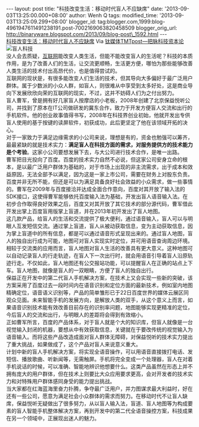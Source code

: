 --- layout: post title: "科技改变生活：移动时代盲人不应缺席" date:
'2013-09-03T13:25:00.000+08:00' author: Wenh Q tags: modified\_time:
'2013-09-03T13:25:09.299+08:00' blogger\_id:
tag:blogger.com,1999:blog-4961947611491238191.post-7002169063820458509
blogger\_orig\_url:
http://binaryware.blogspot.com/2013/09/blog-post\_1592.html ---
[\
科技改变生活：移动时代盲人不应缺席](http://www.tmtpost.com/60812.html)
Via [钛媒体TMTpost—把脉科技资本论](http://www.tmtpost.com/)
![盲人科技](http://www.tmtpost.com/wp-content/uploads/2013/09/137818281055-560x370.jpg "盲人科技")\
没人会去质疑，[互联网](http://www.tmtpost.com/tag/%E4%BA%92%E8%81%94%E7%BD%91 "查看 互联网 中的全部文章")能改变人类生活，但能不能改变盲人的生活呢？科技的本质作用，是为了改善人们的生活，让交流更顺畅，生活更方便，哪怕为那些能够改善人类生活的技术付出高昂代价，也是值得尝试的。\
互联网的现状是，有很多能改变人们生活的技术，但其导向大多偏好于最广泛用户群体。属于少数派的小众人群，如盲人，则很难从中享受到太多好处，这是商业导向下发展欣欣向荣的互联网的现实，不过，这并不妨碍人们为之付出努力。\
盲人曹军，曾是拥有好几家盲人按摩店的小老板，2008年创建了北京保益悦听公司，并找到了原本在IT公司做研发的冀东合作，致力于开发方便盲人交流和出行的手机软件。他的创业故事值得书写，2008年在科技界创业初始，他就开发出专供盲人使用的基于按键的读屏软件，初获成功，此后更坚定了他在该领域开拓的决心。\
对于一家致力于满足边缘需求的小公司来说，理想是有的，资金也勉强可以筹齐，最最紧缺的就是技术实力：**满足盲人在科技方面的需求，对服务提供方的技术能力是个考验**。这家小公司要想发展下去，与大公司进行技术合作，是唯一出路。\
曹军把目光投向了百度。百度的技术实力自然不必说，但这家公司安身立命的根本，是以最广泛用户群体为基础的，对于市场上出现的非主流需求，出于成本和效益原因，无法全部予以满足，因为这是一家上市公司，需要在财务上对股东负责。\
百度并非无所不能，但还是可以为满足具备良好社会效益的小众需求，做一些事情的。曹军在2009年与百度接洽并达成全面合作意向，百度对其开放了输入法的SDK接口，这使得曹军能够依托百度输入法为基础，开发出盲人语音输入法。在初步合作取得良好效果之后，百度又对其开放了其它技术的部分源代码，曹军借此开发出掌上百度盲用版掌上盲道，并在2013年初开发出了盲人地图。\
这几款产品，给盲人的生活和交流提供了极大便利，通过语音输入，盲人可以与明眼人互发短信交流。通过掌上盲道，盲人从被动获取信息，变为主动获取信息，因为掌上盲道中的所有信息，都是可以通过语音形式呈现出来的。通过盲人地图，盲人的独自出行成为可能，地图可对盲人实现实时定位，并可用语音查询周边环境。\
相较于交流类的应用而言，盲人地图对盲人生活的改善具有更大意义。这种地图可以自动记录盲人的行走轨迹，在盲人下一次出行时，就会用语音引导着盲人沿原轨迹行走。不仅如此，盲人地图还有公交报站功能，可以提醒盲人在正确的站点上下车。盲人地图，就像是盲人的一双眼睛，方便了盲人的独自出行。\
保益正在开发中的第二代盲人手机解决方案，在技术上又会实现一些新的突破，该方案采用了百度过去一段时间内在语音识别和定位方面的最新技术，例如室内地图精确定位，语音语义识别等，产品的简单雏形已于22日百度世界的媒体云展区同观众见面。未来智能手机的发展方向，是解放人类的双手，从这个意义上而言，如果语音识别技术能有效改善目前存在的识别率问题，地图能够实现更精准的定位，今后盲人的交流和出行，与明眼人的差距将会得到有效缩小。\
正如曹军所言，百度的产品体系，对于盲人就是个大的知识库，但盲人就像是一台视觉输入封闭的机器，要想从中有效获取信息，关键就在于要改传统的视觉输入为语音输入。而将这些产品改造成面对盲人群体无障碍，对保益悦听的技术实力提出了重大挑战，如果做成了，这个产品对盲人来说意义重大。\
计划中新的盲人手机解决方案，将实现全语音操作，可以用语音直接拨打电话、发短信、播放歌曲、听新闻等，无需触屏。手机将完全变成一个处理器，盲人在对着手机说话的时候，可以准确、智能地辨识他想要什么。这类产品虽然在形态上并不拥有庞大的用户群体，但在技术上则要比大众应用要求更高，会对开发者的技术实力和对特殊用户群体感同身受的能力提出挑战。\
当大家都在红海蓝海里奋力扑腾，争夺最广泛用户，并力图谋求最大利益时，好在还有一些公司，愿意为满足社会小众群体的需求而努力。在移动时代不让盲人缺席，保益悦听无疑做出了很多努力，从以盲人输入法，盲道、盲人地图等为构成要素的盲人智能手机整体解决方案，再到开发中的第二代全语音操控方案，科技成果在另一个领域中，正展现出迷人的魅力。
